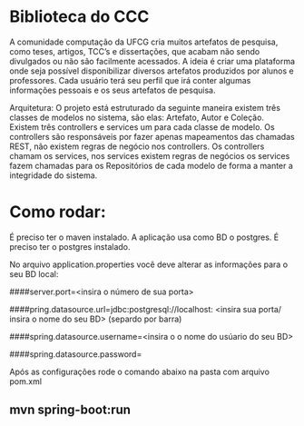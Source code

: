 # Biblioteca do CCC
A comunidade computação da UFCG cria muitos artefatos de pesquisa, como teses, artigos, TCC’s e dissertações, que acabam não sendo divulgados ou não são facilmente acessados. A ideia é criar uma plataforma onde seja possível disponibilizar diversos artefatos produzidos por alunos e professores. 
Cada usuário terá seu perfil que irá conter algumas informações pessoais e os seus artefatos de pesquisa.

Arquitetura: O projeto está estruturado da seguinte maneira existem três classes de modelos no sistema, são elas: Artefato, Autor e Coleção.
Existem três controllers e services um para cada classe de modelo. Os controllers são responsáveis por fazer apenas mapeamentos das chamadas REST, não existem regras de negócio nos controllers. Os controllers chamam os services, nos services existem regras de negócios os services fazem chamadas para os Repositórios de cada modelo de forma a manter a integridade do sistema.

# Como rodar:

É preciso ter o maven instalado.
A aplicação usa como BD o postgres. É preciso ter o postgres instalado. 

No arquivo application.properties você deve alterar as informações para o seu BD local:

####server.port=<insira o número de sua porta>

####pring.datasource.url=jdbc:postgresql://localhost: <insira sua porta/ insira o nome do seu BD>  (separdo por barra)

####spring.datasource.username=<insira o o nome do usúario do seu BD>

####spring.datasource.password=<insira as senha do seu BD>

Após as configurações rode o comando abaixo na pasta com arquivo pom.xml
## mvn spring-boot:run
